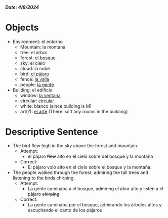 ##### Date: 4/8/2024
# Objects
- Environment: el entorno
	- Mountain: la montana
	- tree: el arbor
	- forest: [el bosque](https://www.spanishdict.com/translate/el%20bosque?langFrom=es)
	- sky: el cielo
	- cloud: la nube
	- bird: [el pájaro](https://www.spanishdict.com/translate/el%20p%C3%A1jaro?langFrom=es)
	- fence: [la valla](https://www.spanishdict.com/translate/la%20valla?langFrom=es)
	- people: [la gente](https://www.spanishdict.com/translate/la%20gente)
- Building: el edificio
	- window: [la ventana](https://www.spanishdict.com/translate/la%20ventana?langFrom=es)
	- circular: [circular](https://www.spanishdict.com/translate/circular?langFrom=en)
	- white: blanco (since building is M)
	- art(?): [el arte](https://www.spanishdict.com/translate/el%20arte?langFrom=es) (There isn't any rooms in the building)
# Descriptive Sentence
- The bird flew high in the sky above the forest and mountain.
	- Attempt:
		- el pájaro <s>flew</s> alto en el cielo sobre del bosque y la montaña
	- Correct: 
		- El pájaro voló alto en el cielo sobre el bosque y la montaña.
- The people walked through the forest, admiring the tall trees and listening to the birds chirping.
	- Attempt:
		- La gente caminaba a el bosque, <s>admiring</s> el àbor alto y <s>listen</s> a el pàjaro <s>chirping</s>
	- Correct:
		- La gente caminaba por el bosque, admirando los árboles altos y escuchando el canto de los pájaros